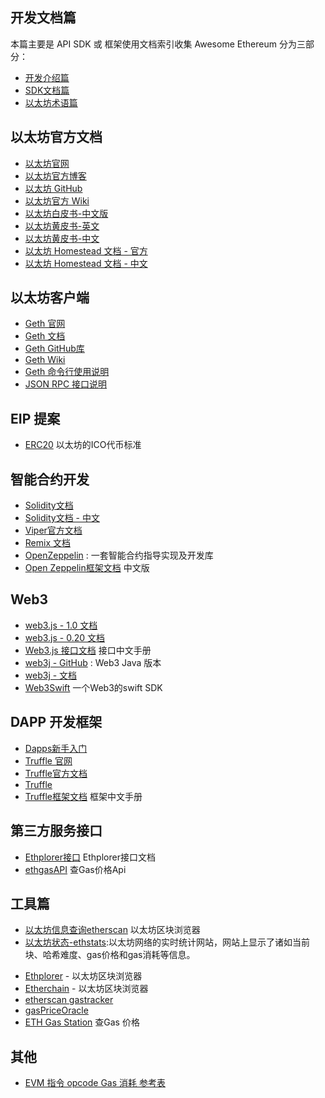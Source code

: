 
## 开发文档篇

本篇主要是 API SDK 或 框架使用文档索引收集
Awesome Ethereum 分为三部分：
* [开发介绍篇](ethereum/readme.md)
* [SDK文档篇](ethereum/dev.md)
* [以太坊术语篇](ethereum/GLOSSARY.md)


## 以太坊官方文档

* [以太坊官网](https://www.ethereum.org/)
* [以太坊官方博客](https://blog.ethereum.org)
* [以太坊 GitHub](https://github.com/ethereum)
* [以太坊官方 Wiki](https://github.com/ethereum/wiki/wiki)
* [以太坊白皮书-中文版](http://ethfans.org/posts/ethereum-whitepaper)
* [以太坊黄皮书-英文](https://ethereum.github.io/yellowpaper/paper.pdf)
* [以太坊黄皮书-中文](https://github.com/riversyang/ethereum_yellowpaper)
* [以太坊 Homestead 文档 - 官方](http://www.ethdocs.org/en/latest/)
* [以太坊 Homestead 文档 - 中文](http://ethdoc.cn/)


## 以太坊客户端

* [Geth 官网](https://geth.ethereum.org/)
* [Geth 文档](https://geth.ethereum.org/docs/)
* [Geth GitHub库 ](https://github.com/ethereum/go-ethereum)
* [Geth Wiki](https://github.com/ethereum/go-ethereum/wiki)
* [Geth 命令行使用说明](https://github.com/ethereum/go-ethereum/wiki/Command-Line-Options)
* [JSON RPC 接口说明](https://github.com/ethereum/wiki/wiki/JSON-RPC)

## EIP 提案

- [ERC20](https://github.com/ethereum/EIPs/blob/master/EIPS/eip-20.md) 以太坊的ICO代币标准

## 智能合约开发

* [Solidity文档](https://solidity.readthedocs.io/en/latest/)
* [Solidity文档 - 中文](https://solidity-cn.readthedocs.io)
* [Viper官方文档](https://viper.readthedocs.io/en/latest/index.html)
* [Remix 文档](https://remix.readthedocs.io/en/latest/)
* [OpenZeppelin](https://github.com/OpenZeppelin/openzeppelin-solidity) : 一套智能合约指导实现及开发库
* [Open Zeppelin框架文档](http://zeppelin.tryblockchain.org/) 中文版


## Web3

* [web3.js - 1.0 文档](https://web3js.readthedocs.io/en/1.0/)
* [web3.js - 0.20 文档](https://web3js.readthedocs.io/en/1.0/)
* [Web3.js 接口文档](https://web3.learnblockchain.cn/) 接口中文手册
* [web3j - GitHub](https://github.com/web3j/web3j) : Web3 Java 版本
* [web3j - 文档](https://docs.web3j.io/)
* [Web3Swift](https://github.com/BANKEX/web3swift) 一个Web3的swift SDK

## DAPP 开发框架

* [Dapps新手入门](https://dappsforbeginners.wordpress.com/)
* [Truffle 官网](https://truffleframework.com/)
* [Truffle官方文档](http://truffleframework.com/docs/)
* [Truffle](https://github.com/trufflesuite/truffle)
* [Truffle框架文档](http://truffle.tryblockchain.org/) 框架中文手册

## 第三方服务接口

- [Ethplorer接口](https://github.com/EverexIO/Ethplorer/wiki/Ethplorer-API?from=etop) Ethplorer接口文档
- [ethgasAPI](https://ethgasstation.info/json/ethgasAPI.json) 查Gas价格Api


## 工具篇
* [以太坊信息查询etherscan](http://etherscan.io/) 以太坊区块浏览器
* [以太坊状态-ethstats](https://ethstats.net/):以太坊网络的实时统计网站，网站上显示了诸如当前块、哈希难度、gas价格和gas消耗等信息。
- [Ethplorer](https://ethplorer.io/) - 以太坊区块浏览器
- [Etherchain](https://www.etherchain.org/) - 以太坊区块浏览器
- [etherscan gastracker](https://etherscan.io/gastracker)
- [gasPriceOracle](https://www.etherchain.org/tools/gasPriceOracle) 
- [ETH Gas Station](https://ethgasstation.info/) 查Gas 价格

## 其他

* [EVM 指令 opcode Gas 消耗 参考表](https://img.learnblockchain.cn/pdf/OPCODE_Gas.pdf)



